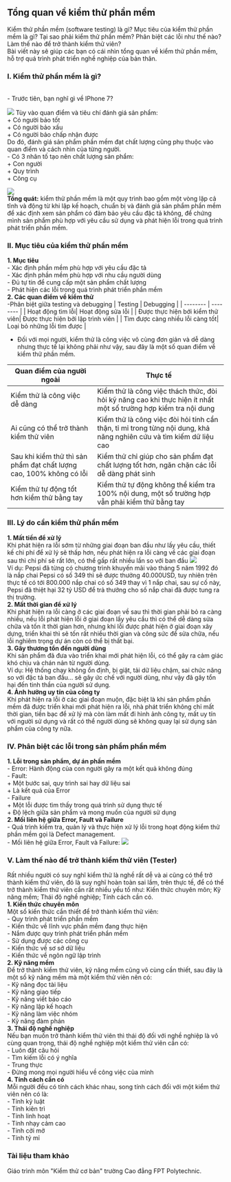 ## **Tổng quan về kiểm thử phần mềm**
Kiểm thử phần mềm (software testing) là gì? Mục tiêu của kiểm thử phần mềm là gì? Tại sao phải kiểm thử phần mềm? Phân biệt các lỗi như thế nào? Làm thế nào để trở thành kiểm thử viên?
<br>
Bài viết này sẽ giúp các bạn có cái nhìn tổng quan về kiểm thử phần mềm, hỗ trợ quá trình phát triển nghề nghiệp của bản thân.
### I. Kiểm thử phần mềm là gì?
<br>- Trước tiên, bạn nghĩ gì về IPhone 7?<br>

![](https://images.viblo.asia/c2a0fc9a-9cf4-4d1d-9ef3-c0ea54a74fb6.jpg)
Tùy vào quan điểm và tiêu chí đánh giá sản phẩm:<br>
    + Có người bảo tốt<br>
    + Có người bảo xấu<br>
    + Có người bảo chấp nhận được<br>
Do đó, đánh giá sản phẩm phần mềm đạt chất lượng cũng phụ thuộc vào quan điểm và cách nhìn của từng người. <br>- Có 3 nhân tố tạo nên chất lượng sản phẩm:<br>
    + Con người<br>
    + Quy trình<br>
    + Công cụ<br>

![](https://images.viblo.asia/96e5f59a-c6c0-4960-940c-4941349e5c0a.jpg)<br>**Tổng quát:**  kiểm thử phần mềm là một quy trình bao gồm một vòng lặp cả tĩnh và động từ khi lập kế hoạch, chuẩn bị và đánh giá sản phẩm phần mềm để xác định xem sản phẩm có đảm bảo yêu cầu đặc tả không, để chứng mình sản phẩm phù hợp với yêu cầu sử dụng  và phát hiện lỗi trong quá trình phát triển phần mềm.
### II. Mục tiêu của kiểm thử phần mềm<br>
**1. Mục tiêu** <br>         - Xác định phần mềm phù hợp với yêu cầu đặc tả <br>- Xác định phần mềm phù hợp với nhu cầu người dùng<br>- Đủ tự tin để cung cấp một sản phẩm chất lượng<br>- Phát hiện các lỗi trong quá trình phát triển phần mềm<br>
**2. Các quan điểm về kiểm thử**
<br>
-Phân biệt giữa testing và debugging
| Testing  | Debugging | 
| -------- | -------- | 
| Hoạt động tìm lỗi| Hoạt động sửa lỗi     | 
| Được thực hiện bới kiểm thử viên| Được thực hiện bởi lập trình viên     | 
| Tìm được càng nhiều lỗi càng tốt| Loại bỏ những lỗi tìm được | 
<br>    
- Đối với mọi người, kiểm thử là công việc vô cùng đơn giản và dễ dàng nhưng thực tế lại không phải như vậy, sau đây là một số quan điểm về kiểm thử phần mềm.

| Quan điểm của người ngoài | Thực tế|
| -------- | -------- | 
|   Kiểm thử là công việc dễ dàng |Kiểm thử là công việc thách thức, đòi hỏi kỹ năng cao khi thực hiện ít nhất một số trường hợp kiểm tra nội dung    | 
| Ai cũng có thể trở thành kiểm thử viên |Kiểm thử là công việc đòi hỏi tính cẩn thận, tỉ mỉ trong từng nội dung, khả năng nghiên cứu và tìm kiếm dữ liệu cao  |
|Sau khi kiểm thử thì sản phẩm đạt chất lượng cao, 100% không có lỗi |Kiểm thử chỉ giúp cho sản phẩm đạt chất lượng tốt hơn, ngăn chặn các lỗi dễ dàng phát sinh |
| Kiểm thử tự động tốt hơn kiểm thử bằng tay|Kiểm thử tự động không thể kiểm tra 100% nội dung, một số trường hợp vẫn phải kiểm thử bằng tay  |

### III. Lý do cần kiểm thử phần mềm
**1. Mất tiền để xử lý** <br>
Khi phát hiện ra lỗi sớm từ những giai đoạn ban đầu như lấy yêu cầu, thiết kế chi phí để xử lý sẽ thấp hơn, nếu phát hiện ra lỗi càng về các giai đoạn sau thì chi phí sẽ rất lớn, có thể gấp rất nhiều lần so với ban đầu
![](https://images.viblo.asia/676c3399-3635-4c14-890b-afd462f8cb4b.jpg) <br>
Ví dụ: Pepsi đã từng có chương trình khuyến mãi vào tháng 5 năm 1992 đó là nắp chai Pepsi có số 349 thì sẽ được thưởng 40.000USD, tuy nhiên trên thực tế có tới 800.000 nắp chai có số 349 thay vì 1 nắp chai, sau sự cố này, Pepsi đã thiệt hại 32 tỷ USD để trả thưởng cho số nắp chai đã được tung ra thị trường.
<br>
**2. Mất thời gian để xử lý**<br>
Khi phát hiện ra lỗi càng ở các giai đoạn về sau thì thời gian phải bỏ ra càng nhiều, nếu lỗi phát hiện lỗi ở giai đoạn lấy yêu cầu thì có thể dễ dàng sửa chữa và tốn ít thời gian hơn, nhưng khi lỗi được phát hiện ở giai đoạn xây dựng, triển khai thì sẽ tốn rất nhiều thời gian và công sức để sửa chữa, nếu lỗi nghiêm trọng dự án còn có thể bị thất bại.<br>
**3. Gây thương tổn đến người dùng**<br>
Khi sản phẩm đã đưa vào triển khai mới phát hiện lỗi, có thể gây ra cảm giác khó chịu và chán nản từ người dùng.<br>
Ví dụ: Hệ thống chạy không ổn định, bị giật, tải dữ liệu chậm, sai chức năng so với đặc tả ban đầu... sẽ gây ức chế với người dùng, như vậy đã gây tổn hại đến tinh thần của người sử dụng.<br>
**4. Ảnh hưởng uy tín của công ty**<br>
    Khi phát hiện ra lỗi ở các giai đoạn muộn, đặc biệt là khi sản phẩm phần mềm đã được triển khai mới phát hiện ra lỗi, nhà phát triển không chỉ mất thời gian, tiền bạc để xử lý mà còn làm mất đi hình ảnh công ty, mất uy tín với người sử dụng và rất có thể người dùng sẽ không quay lại sử dụng sản phẩm của công ty nữa.
### IV. Phân biệt các lỗi trong sản phẩm phần mềm
**1. Lỗi trong sản phẩm, dự án phần mềm**
<br>- Error: Hành động của con người gây ra một kết quả không đúng
<br>- Fault: 
<br>+ Một bước sai, quy trình sai hay dữ liệu sai
<br>+ Là kết quả của Error
<br>- Failure
<br>+ Một lỗi được tìm thấy trong quá trình sử dụng thực tế
<br>+ Độ lệch giữa sản phẩm và mong muốn của người sử dụng<br>
**2. Mối liên hệ giữa Error, Fault và Failure**
<br>- Quá trình kiểm tra, quản lý và thực hiện xử lý lỗi trong hoạt động kiểm thử phần mềm gọi là Defect management.
<br>- Mối liên hệ giữa Error, Fault và Failure:
![](https://images.viblo.asia/810f7094-d331-4a96-a199-a20df9156de1.jpg)
### V. Làm thế nào để trở thành kiểm thử viên (Tester)
Rất nhiều người có suy nghĩ kiểm thử là nghề rất dễ và ai cũng có thể trở thành kiểm thử viên, đó là suy nghĩ hoàn toàn sai lầm, trên thực tế, để có thể trở thành kiểm thử viên cần rất nhiều yếu tố như: Kiến thức chuyên môn; Kỹ năng mềm; Thái độ nghề nghiệp; Tính cách cần có. <br>
**1. Kiến thức chuyên môn**<br>
Một số kiến thức cần thiết để trở thành kiểm thử viên:
<br>- Quy trình phát triển phần mềm
<br>- Kiến thức về lĩnh vực phần mềm đang thực hiện
<br>- Nắm được quy trình phát triển phần mềm
<br>- Sử dụng được các công cụ
<br>- Kiến thức về sơ sở dữ liệu
<br>- Kiến thức về ngôn ngữ lập trình<br>
**2. Kỹ năng mềm**<br>
Để trở thành kiểm thử viên, kỹ năng mềm cũng vô cùng cần thiết, sau đây là một số kỹ năng mềm mà một kiểm thử viên nên có:
<br>- Kỹ năng đọc tài liệu
<br>- Kỹ năng giao tiếp
<br>- Kỹ năng viết báo cáo
<br>- Kỹ năng lập kế hoạch
<br>- Kỹ năng làm việc nhóm
<br>- Kỹ năng đàm phán<br>
**3. Thái độ nghề nghiệp**<br>
Nếu bạn muốn trở thành kiểm thử viên thì thái độ đối với nghề nghiệp là vô cùng quan trọng, thái độ nghề nghiệp một kiểm thử viên cần có:
<br>- Luôn đặt câu hỏi
<br>- Tìm kiếm lỗi có ý nghĩa
<br>- Trung thực
<br>- Đừng mong mọi người hiểu về công việc của mình<br>
**4. Tính cách cần có**<br>
Mỗi người đều có tính cách khác nhau, song tính cách đối với một kiểm thử viên nên có là:
<br>- Tính kỷ luật
<br>- Tính kiên trì
<br>- Tính linh hoạt
<br>- Tính nhạy cảm cao
<br>- Tính cởi mở
<br>- Tính tỷ mỉ
<br>


### **Tài liệu tham khảo**
Giáo trình môn "Kiểm thử cơ bản" trường Cao đẳng FPT Polytechnic.